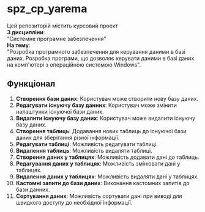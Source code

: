 # spz_cp_yarema
Цей репозиторій містить курсовий проект \
**З дисципліни**: \
"Системне програмне забезпечення" \
**На тему**: \
"Розробка програмного забезпечення для керування даними в базі даних. Розробка програми, що дозволяє керувати даними в базі даних на комп'ютері з операційною системою Windows".

## Функціонал
  1. **Створення бази даних**: Користувач може створити нову базу даних.
  2. **Редагувати існуючу базу данних**: Користувач може змінити налаштунки існуючої бази даних.
  3. **Видалити існуючу базу даних**: Користувач може видалити існуючу базу даних.
  4. **Створення таблиць**: Додавання нових таблиць до існуючої бази даних для зберігання різної інформації.
  5. **Редагувати таблиці**: Можливість редагувати таблиці.
  6. **Видалення таблиць**: Можливість видаляти таблиці.
  7. **Створення даних у таблицях**: Можливість додавати дані до таблиць.
  8. **Редагування даних у таблицях**: Можливість змінювати дані у таблицях.
  9. **Видалення даних у таблицях**: Можливість видаляти дані у таблицях.
  10. **Кастомні запити до бази даних**: Виконання кастомних запитів до бази данних.
  11. **Сортування даних**: Можливість сортувати дані при виводі для швидкого доступу до необхідної інформації.
